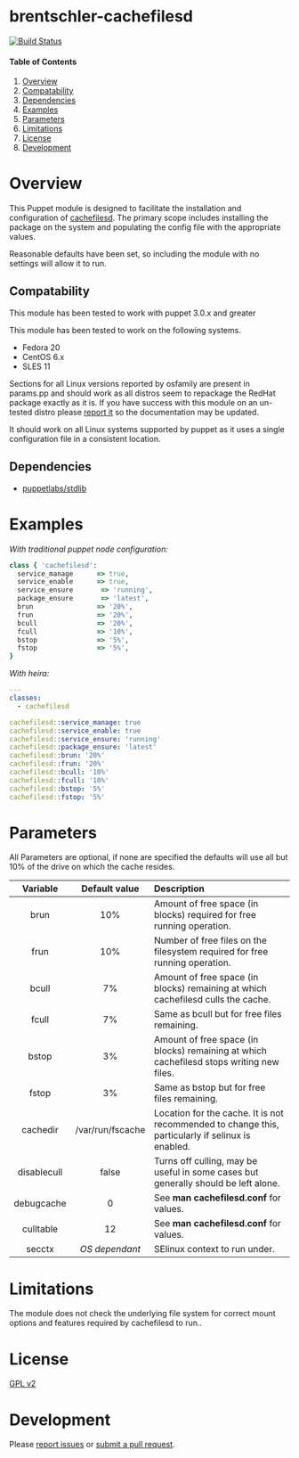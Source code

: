 # brentschler-cachefilesd

[![Build Status](
https://api.travis-ci.org/phoenixv/cachefilesd.png?branch=master)](https://travis-ci.org/phoenixv/cachefilesd)


#### Table of Contents

1. [Overview](#overview)
2. [Compatability](#compatability)
3. [Dependencies](#dependencies)
4. [Examples](#examples)
5. [Parameters](#parameters)
6. [Limitations](#limitations)
7. [License](#license)
8. [Development](#development)


# Overview

This Puppet module is designed to facilitate the installation and configuration of [cachefilesd](http://people.redhat.com/dhowells/fscache/).
The primary scope includes installing the package on the system and populating the config file with the appropriate values.

Reasonable defaults have been set, so including the module with no settings will allow it to run.

## Compatability

This module has been tested to work with puppet 3.0.x and greater

This module has been tested to work on the following systems.

* Fedora 20
* CentOS 6.x
* SLES 11

Sections for all Linux versions reported by osfamily are present in params.pp and should
work as all distros seem to repackage the RedHat package exactly as it is. If you have
success with this module on an un-tested distro please [report it](https://github.com/phoenixv/cachefiled)
so the documentation may be updated.

It should work on all Linux systems supported by puppet as it uses a single configuration file
in a consistent location.

## Dependencies

- [puppetlabs/stdlib](https://github.com/puppetlabs/puppetlabs-stdlib)


# Examples

*With traditional puppet node configuration:*

```ruby
class { 'cachefilesd':
  service_manage      => true,
  service_enable      => true,
  service_ensure       => 'running',
  package_ensure       => 'latest',
  brun				  => '20%',
  frun                => '20%',
  bcull               => '20%',
  fcull				  => '10%',
  bstop				  => '5%',
  fstop               => '5%',
}
```

*With heira:*

```yaml
---
classes:
  - cachefilesd

cachefilesd::service_manage: true
cachefilesd::service_enable: true
cachefilesd::service_ensure: 'running'
cachefilesd::package_ensure: 'latest'
cachefilesd::brun: '20%'
cachefilesd::frun: '20%'
cachefilesd::bcull: '10%'
cachefilesd::fcull: '10%'
cachefilesd::bstop: '5%'
cachefilesd::fstop: '5%'
```


# Parameters

All Parameters are optional, if none are specified the defaults will use all but 10% of the drive on
which the cache resides.

|Variable	| Default value| Description|
|:---------:|:-------------:|:-----------|
| brun   	 | 10% 			| Amount of free space (in blocks) required for free running operation. |
| frun   	 | 10% 			| Number of free files on the filesystem required for free running operation.
| bcull  	 |  7% 			| Amount of free space (in blocks) remaining at which cachefilesd culls the cache.
| fcull   	 |  7% 			| Same as bcull but for free files remaining.
| bstop   	 |  3% 			| Amount of free space (in blocks) remaining at which cachefilesd stops writing new files.
| fstop   	 |  3% 			| Same as bstop but for free files remaining.
| cachedir   |/var/run/fscache| Location for the cache. It is not recommended to change this, particularly if selinux is enabled.
| disablecull| false		| Turns off culling, may be useful in some cases but generally should be left alone.
| debugcache |0				| See **man cachefilesd.conf** for values.
| culltable  |12			| See **man cachefilesd.conf** for values.
| secctx 	 |*OS dependant*| SElinux context to run under.

# Limitations

The module does not check the underlying file system for correct mount options and features required
by cachefilesd to run..

# License

[GPL v2](http://www.gnu.org/licenses/gpl-2.0.html)

# Development

Please [report issues](https://github.com/phoenixv/cachefiled) or [submit a pull request](https://github.com/phoenixv/cachefilesd/pulls).
